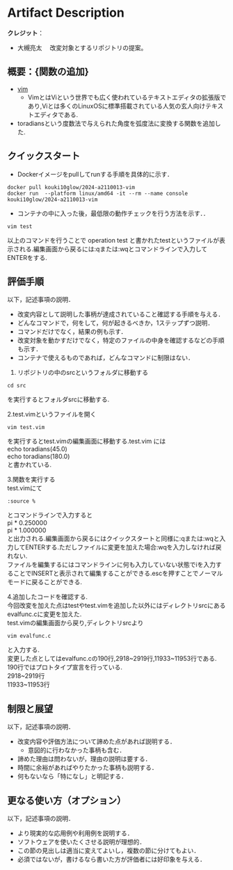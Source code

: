 # Artifact Description

**クレジット**：

* 大槻亮太
　改変対象とするリポジトリの提案。

## 概要：{関数の追加}

* [vim](https://github.com/oss-experiment-uec/2024-a2110013-vim.git)
  + VimとはViという世界でも広く使われているテキストエディタの拡張版であり,Viとは多くのLinuxOSに標準搭載されている人気の玄人向けテキストエディタである.
* toradiansという度数法で与えられた角度を弧度法に変換する関数を追加した.

## クイックスタート


* Dockerイメージをpullしてrunする手順を具体的に示す．

```
docker pull kouki10glow/2024-a2110013-vim
docker run  --platform linux/amd64 -it --rm --name console kouki10glow/2024-a2110013-vim
```

* コンテナの中に入った後，最低限の動作チェックを行う方法を示す．．

```
vim test
```
以上のコマンドを行うことで operation test と書かれたtestというファイルが表示される.編集画面から戻るには:qまたは:wqとコマンドラインで入力してENTERをする.

## 評価手順

以下，記述事項の説明．

* 改変内容として説明した事柄が達成されていること確認する手順を与える．
* どんなコマンドで，何をして，何が起きるべきか，1ステップずつ説明．
* コマンドだけでなく，結果の例も示す．
* 改変対象を動かすだけでなく，特定のファイルの中身を確認するなどの手順も示す．
* コンテナで使えるものであれば，どんなコマンドに制限はない．


1. リポジトリの中のsrcというフォルダに移動する

```
cd src
```

を実行するとフォルダsrcに移動する.
<br/>


2.test.vimというファイルを開く
```
vim test.vim
```
を実行するとtest.vimの編集画面に移動する.test.vim には  
echo toradians(45.0)  
echo toradians(180.0)  
と書かれている.
<br/>

3.関数を実行する  
test.vimにて
```
:source %
```
とコマンドラインで入力すると  
pi * 0.250000                                                            
pi * 1.000000  
と出力される.編集画面から戻るにはクイックスタートと同様に:qまたは:wqと入力してENTERする.ただしファイルに変更を加えた場合:wqを入力しなければ戻れない.  
ファイルを編集するにはコマンドラインに何も入力していない状態でiを入力することでINSERTと表示されて編集することができる.escを押すことでノーマルモードに戻ることができる.

4.追加したコードを確認する.  
今回改変を加えた点はtestやtest.vimを追加した以外にはディレクトリsrcにあるevalfunc.cに変更を加えた.  
test.vimの編集画面から戻り,ディレクトリsrcより
```
vim evalfunc.c
```
と入力する.  
変更した点としてはevalfunc.cの190行,2918~2919行,11933~11953行である.  
190行ではプロトタイプ宣言を行っている.  
2918~2919行  
11933~11953行  
## 制限と展望

以下，記述事項の説明．

* 改変内容や評価方法について諦めた点があれば説明する．
  + 意図的に行わなかった事柄も含む．
* 諦めた理由は問わないが，理由の説明は要する．
* 時間に余裕があればやりたかった事柄も説明する．
* 何もないなら「特になし」と明記する．

## 更なる使い方（オプション）

以下，記述事項の説明．

* より現実的な応用例や利用例を説明する．
* ソフトウェアを使いたくさせる説明が理想的．
* この節の見出しは適当に変えてよいし，複数の節に分けてもよい．
* 必須ではないが，書けるなら書いた方が評価者には好印象を与える．
